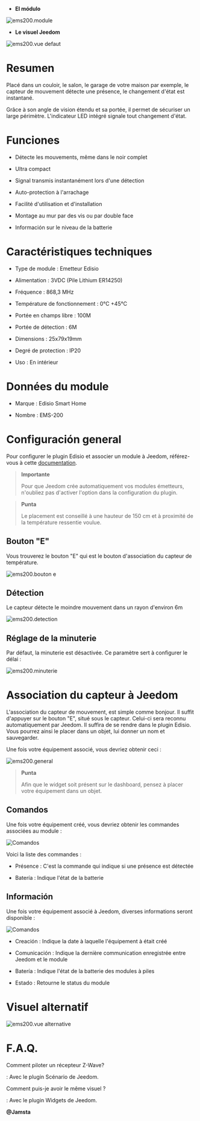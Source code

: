 -   **El módulo**

![ems200.module](images/ems200/ems200.module.jpg)

-   **Le visuel Jeedom**

![ems200.vue defaut](images/ems200/ems200.vue-defaut.jpg)

Resumen 
======

Placé dans un couloir, le salon, le garage de votre maison par exemple,
le capteur de mouvement détecte une présence, le changement d'état est
instantané.

Grâce à son angle de vision étendu et sa portée, il permet de sécuriser
un large périmètre. L'indicateur LED intégré signale tout changement
d'état.

Funciones 
=========

-   Détecte les mouvements, même dans le noir complet

-   Ultra compact

-   Signal transmis instantanément lors d'une détection

-   Auto-protection à l'arrachage

-   Facilité d'utilisation et d'installation

-   Montage au mur par des vis ou par double face

-   Información sur le niveau de la batterie

Caractéristiques techniques 
===========================

-   Type de module : Emetteur Edisio

-   Alimentation : 3VDC (Pile Lithium ER14250)

-   Fréquence : 868,3 MHz

-   Température de fonctionnement : 0°C +45°C

-   Portée en champs libre : 100M

-   Portée de détection : 6M

-   Dimensions : 25x79x19mm

-   Degré de protection : IP20

-   Uso : En intérieur

Données du module 
=================

-   Marque : Edisio Smart Home

-   Nombre : EMS-200

Configuración general 
======================

Pour configurer le plugin Edisio et associer un module à Jeedom,
référez-vous à cette
[documentation](https://www.jeedom.fr/doc/documentation/plugins/edisio/fr_FR/edisio.html).

> **Importante**
>
> Pour que Jeedom crée automatiquement vos modules émetteurs, n'oubliez
> pas d'activer l'option dans la configuration du plugin.

> **Punta**
>
> Le placement est conseillé à une hauteur de 150 cm et à proximité de
> la température ressentie voulue.

Bouton "E" 
----------

Vous trouverez le bouton "E" qui est le bouton d'association du capteur
de température.

![ems200.bouton e](images/ems200/ems200.bouton-e.jpg)

Détection 
---------

Le capteur détecte le moindre mouvement dans un rayon d'environ 6m

![ems200.detection](images/ems200/ems200.detection.jpg)

Réglage de la minuterie 
-----------------------

Par défaut, la minuterie est désactivée. Ce paramètre sert à configurer
le délai :

![ems200.minuterie](images/ems200/ems200.minuterie.jpg)

Association du capteur à Jeedom 
===============================

L'association du capteur de mouvement, est simple comme bonjour. Il
suffit d'appuyer sur le bouton "E", situé sous le capteur. Celui-ci sera
reconnu automatiquement par Jeedom. Il suffira de se rendre dans le
plugin Edisio. Vous pourrez ainsi le placer dans un objet, lui donner un
nom et sauvegarder.

Une fois votre équipement associé, vous devriez obtenir ceci :

![ems200.general](images/ems200/ems200.general.jpg)

> **Punta**
>
> Afin que le widget soit présent sur le dashboard, pensez à placer
> votre équipement dans un objet.

Comandos 
---------

Une fois votre équipement créé, vous devriez obtenir les commandes
associées au module :

![Comandos](images/ems200/ems200.commande.jpg)

Voici la liste des commandes :

-   Présence : C'est la commande qui indique si une présence est
    détectée

-   Batería : Indique l'état de la batterie

Información 
------------

Une fois votre équipement associé à Jeedom, diverses informations seront
disponible :

![Comandos](images/ems200/ems200.informations.jpg)

-   Creación : Indique la date à laquelle l'équipement à était créé

-   Comunicación : Indique la dernière communication enregistrée entre
    Jeedom et le module

-   Batería : Indique l'état de la batterie des modules à piles

-   Estado : Retourne le status du module

Visuel alternatif 
=================

![ems200.vue alternative](images/ems200/ems200.vue-alternative.jpg)

F.A.Q. 
======

Comment piloter un récepteur Z-Wave?

:   Avec le plugin Scénario de Jeedom.

Comment puis-je avoir le même visuel ?

:   Avec le plugin Widgets de Jeedom.

**@Jamsta**
